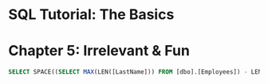 # SQL Tutorial: The Basics
# Chapter 5: Irrelevant & Fun

```sql
SELECT SPACE((SELECT MAX(LEN([LastName])) FROM [dbo].[Employees]) - LEN([LastName])) + [LastName] FROM [dbo].[Employees]
```
